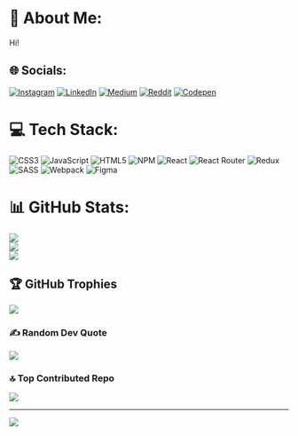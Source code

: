 # 💫 About Me:
Hi!


## 🌐 Socials:
[![Instagram](https://img.shields.io/badge/Instagram-%23E4405F.svg?logo=Instagram&logoColor=white)](https://instagram.com/arthur.k.k) [![LinkedIn](https://img.shields.io/badge/LinkedIn-%230077B5.svg?logo=linkedin&logoColor=white)](https://linkedin.com/in/arthur-kirovich-61ab16267) [![Medium](https://img.shields.io/badge/Medium-12100E?logo=medium&logoColor=white)](https://medium.com/@artur.kirovich) [![Reddit](https://img.shields.io/badge/Reddit-%23FF4500.svg?logo=Reddit&logoColor=white)](https://reddit.com/user/alria5) [![Codepen](https://img.shields.io/badge/Codepen-000000?style=for-the-badge&logo=codepen&logoColor=white)](https://codepen.io/alria112) 

# 💻 Tech Stack:
![CSS3](https://img.shields.io/badge/css3-%231572B6.svg?style=plastic&logo=css3&logoColor=white) ![JavaScript](https://img.shields.io/badge/javascript-%23323330.svg?style=plastic&logo=javascript&logoColor=%23F7DF1E) ![HTML5](https://img.shields.io/badge/html5-%23E34F26.svg?style=plastic&logo=html5&logoColor=white) ![NPM](https://img.shields.io/badge/NPM-%23000000.svg?style=plastic&logo=npm&logoColor=white) ![React](https://img.shields.io/badge/react-%2320232a.svg?style=plastic&logo=react&logoColor=%2361DAFB) ![React Router](https://img.shields.io/badge/React_Router-CA4245?style=plastic&logo=react-router&logoColor=white) ![Redux](https://img.shields.io/badge/redux-%23593d88.svg?style=plastic&logo=redux&logoColor=white) ![SASS](https://img.shields.io/badge/SASS-hotpink.svg?style=plastic&logo=SASS&logoColor=white) ![Webpack](https://img.shields.io/badge/webpack-%238DD6F9.svg?style=plastic&logo=webpack&logoColor=black) 	![Figma](https://img.shields.io/badge/figma-%23F24E1E.svg?style=plastic&logo=figma&logoColor=white)
# 📊 GitHub Stats:
![](https://github-readme-stats.vercel.app/api?username=alria-k&theme=darcula&hide_border=true&include_all_commits=true&count_private=true)<br/>
![](https://github-readme-streak-stats.herokuapp.com/?user=alria-k&theme=darcula&hide_border=true)<br/>
![](https://github-readme-stats.vercel.app/api/top-langs/?username=alria-k&theme=darcula&hide_border=true&include_all_commits=true&count_private=true&layout=compact)

## 🏆 GitHub Trophies
![](https://github-profile-trophy.vercel.app/?username=alria-k&theme=radical&no-frame=true&no-bg=false&margin-w=4)

### ✍️ Random Dev Quote
![](https://quotes-github-readme.vercel.app/api?type=vetical&theme=light)

### 🔝 Top Contributed Repo
![](https://github-contributor-stats.vercel.app/api?username=alria-k&limit=5&theme=dark&combine_all_yearly_contributions=true)

---
[![](https://visitcount.itsvg.in/api?id=alria-k&icon=2&color=1)](https://visitcount.itsvg.in)
